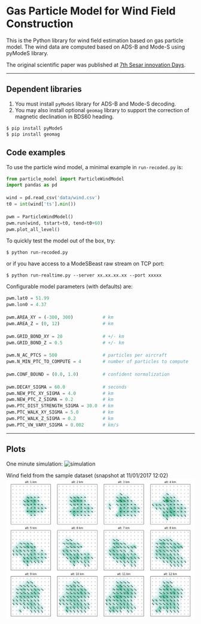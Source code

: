 # Gas Particle Model for Wind Field Construction
This is the Python library for wind field estimation based on gas particle model. The wind data are computed based on ADS-B and Mode-S using pyModeS library.

The original scientific paper was published at [7th Sesar innovation Days](http://www.sesarju.eu/sites/default/files/documents/sid/2017/SIDs_2017_paper_16.pdf).

---

## Dependent libraries

1. You must install `pyModeS` library for ADS-B and Mode-S decoding.
2. You may also install optional `geomag` library to support the correction of magnetic declination in BDS60 heading.

```
$ pip install pyModeS
$ pip install geomag
```


## Code examples

To use the particle wind model, a minimal example in `run-recoded.py` is:

```python
from particle_model import ParticleWindModel
import pandas as pd

wind = pd.read_csv('data/wind.csv')
t0 = int(wind['ts'].min())

pwm = ParticleWindModel()
pwm.run(wind, tstart=t0, tend=t0+60)
pwm.plot_all_level()
```

To quickly test the model out of the box, try:

```
$ python run-recoded.py
```

or if you have access to a ModeSBeast raw stream on TCP port:

```
$ python run-realtime.py --server xx.xx.xx.xx --port xxxxx
```


Configurable model parameters (with defaults) are:

```python
pwm.lat0 = 51.99
pwm.lon0 = 4.37

pwm.AREA_XY = (-300, 300)           # km
pwm.AREA_Z = (0, 12)                # km

pwm.GRID_BOND_XY = 20               # +/- km
pwm.GRID_BOND_Z = 0.5               # +/- km

pwm.N_AC_PTCS = 500                 # particles per aircraft
pwm.N_MIN_PTC_TO_COMPUTE = 4        # number of particles to compute

pwm.CONF_BOUND = (0.0, 1.0)         # confident normalization

pwm.DECAY_SIGMA = 60.0              # seconds
pwm.NEW_PTC_XY_SIGMA = 4.0          # km
pwm.NEW_PTC_Z_SIGMA = 0.2           # km
pwm.PTC_DIST_STRENGTH_SIGMA = 30.0  # km
pwm.PTC_WALK_XY_SIGMA = 5.0         # km
pwm.PTC_WALK_Z_SIGMA = 0.2          # km
pwm.PTC_VW_VARY_SIGMA = 0.002       # km/s
```

---

## Plots

One minute simulation:
![simulation](data/screenshots/simulation.gif?raw=true)

Wind field from the sample dataset (snapshot at 11/01/2017 12:02)
![real-wind-field](data/screenshots/recorded_wind_field.png?raw=true)
